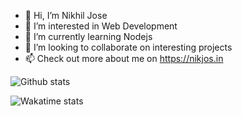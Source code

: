 - 👋 Hi, I’m Nikhil Jose
- 👀 I’m interested in Web Development
- 🌱 I’m currently learning Nodejs
- 💞️ I’m looking to collaborate on interesting projects
- 📫 Check out more about me on https://nikjos.in
 

![Github stats](https://github-readme-stats.vercel.app/api?username=nikiljos&count_private=true&include_all_commits=true)

![Wakatime stats](https://github-readme-stats.vercel.app/api/wakatime?username=nikiljos&layout=compact)
